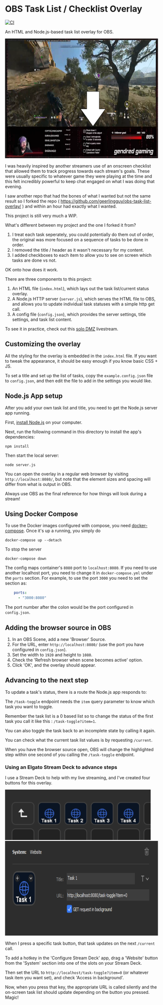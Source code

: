 # OBS Task List / Checklist Overlay

[![CI](https://github.com/tonyashworth/obs-task-list-overlay/actions/workflows/ci.yml/badge.svg?branch=master&event=push)](https://github.com/tonyashworth/obs-task-list-overlay/actions/workflows/ci.yml)

An HTML and Node.js-based task list overlay for OBS.

<img src="https://raw.githubusercontent.com/tonyashworth/obs-task-list-overlay/master/example.png" width="700" height="394" alt="OBS Task List Overlay Example with Tony Ashworth" />

I was heavily inspired by another streamers use of an onscreen checklist that allowed them to track progress towards each stream's goals.  These were usually specific to whatever game they were playing at the time and this felt incredibly powerful to keep chat engaged on what I was doing that evening.

I saw another repo that had the bones of what I wanted but not the same result so I forked the repo ( https://github.com/geerlingguy/obs-task-list-overlay/ ) and within an hour had exactly what I wanted.

This project is still very much a WIP.

What's different between my project and the one I forked it from?

  1. I treat each task seperately, you could potentially do them out of order, the original was more focused on a sequence of tasks to be done in order.
  2. I removed the title / header as it wasn't necessary for my content.
  3. I added checkboxes to each item to allow you to see on screen which tasks are done vs not.

OK onto how does it work.

There are three components to this project:

  1. An HTML file (`index.html`), which lays out the task list/current status overlay.
  2. A Node.js HTTP server (`server.js`), which serves the HTML file to OBS, and allows you to update individual task statuses with a simple http get call.
  3. A config file (`config.json`), which provides the server settings, title settings, and task list content.

To see it in practice, check out this [solo DMZ](https://www.twitch.tv/videos/1732607502) livestream.

## Customizing the overlay

All the styling for the overlay is embedded in the `index.html` file. If you want to tweak the appearance, it should be easy enough if you know basic CSS + JS.

To set a title and set up the list of tasks, copy the `example.config.json` file to `config.json`, and then edit the file to add in the settings you would like.

## Node.js App setup

After you add your own task list and title, you need to get the Node.js server app running.

First, [install Node.js](https://nodejs.org/en/download/) on your computer.

Next, run the following command in this directory to install the app's dependencies:

```
npm install
```

Then start the local server:

```
node server.js
```

You can open the overlay in a regular web browser by visiting `http://localhost:8080/`, but note that the element sizes and spacing will differ from what is output in OBS.

Always use OBS as the final reference for how things will look during a stream!

## Using Docker Compose

To use the Docker images configured with compose, you need [docker-compose](https://docs.docker.com/compose/install/). Once it's up a running, you simply do

```
docker-compose up --detach
```

To stop the server

```
docker-compose down
```

The config maps container's `8080` port to `localhost:8080`. If you need to use another localhost port, you need to change it in `docker-compose.yml` under the `ports` section. For example, to use the port `3000` you need to set the section as:

```yaml
    ports:
      - "3000:8080"
```

The port number after the colon would be the port configured in `config.json`.

## Adding the browser source in OBS

  1. In an OBS Scene, add a new 'Browser' Source.
  2. For the URL, enter `http://localhost:8080/` (use the port you have configured in `config.json`).
  3. Set the width to `1920` and height to `1080`.
  4. Check the 'Refresh browser when scene becomes active' option.
  5. Click 'OK', and the overlay should appear.

## Advancing to the next step

To update a task's status, there is a route the Node.js app responds to:

The `/task-toggle` endpoint needs the `item` query parameter to know which task you want to toggle.

Remember the task list is a 0 based list so to change the status of the first task you call it like this : `/task-toggle?item=1`.

You can also toggle the task back to an incomplete state by calling it again.

You can check what the current task list values is by requesting `/current`.

When you have the browser source open, OBS will change the highlighted step within one second of you calling the  `/task-toggle` endpoint.

### Using an Elgato Stream Deck to advance steps

I use a Stream Deck to help with my live streaming, and I've created four buttons for this overlay.

<img src="https://raw.githubusercontent.com/tonyashworth/obs-task-list-overlay/master/streamdeck-buttons.png" width="480" height="166" alt="example of obs buttons setup" />

<img src="https://raw.githubusercontent.com/tonyashworth/obs-task-list-overlay/master/streamdeck-example.png" width="764" height="312" alt="example of obs button config" />

When I press a specific task button, that task updates on the next `/current` call.

To add a hotkey in the 'Configure Stream Deck' app, drag a 'Website' button from the 'System' section into one of the slots on your Stream Deck.

Then set the URL to `http://localhost/task-toggle?item=0` (or whatever task item you want set), and check 'Access in background'.

Now, when you press that key, the appropriate URL is called silently and the on-screen task list should update depending on the button you pressed. Magic!
